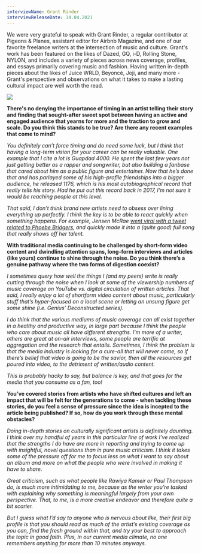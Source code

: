 ```yaml
---
interviewName: Grant Rinder
interviewReleaseDate: 14.04.2021
---
```

We were very grateful to speak with Grant Rinder, a regular contributor at Pigeons & Planes, assistant editor for Airbnb Magazine, and one of our favorite freelance writers at the intersection of music and culture. Grant's work has been featured on the likes of Dazed, GQ, i-D, Rolling Stone, NYLON, and includes a variety of pieces across news coverage, profiles, and essays primarily covering music and fashion. Having written in-depth pieces about the likes of Juice WRLD, Beyoncé, Joji, and many more - Grant's perspective and observations on what it takes to make a lasting cultural impact are well worth the read.

![](heyguysitsme.jpg)



**There's no denying the importance of timing in an artist telling their story and finding that sought-after sweet spot between having an active and engaged audience that yearns for more and the traction to grow and scale. Do you think this stands to be true? Are there any recent examples that come to mind?**

*You definitely can’t force timing and do need some luck, but I think that having a long-term vision for your career can be really valuable. One example that I cite a lot is Guapdad 4000. He spent the last few years not just getting better as a rapper and songwriter, but also building a fanbase that cared about him as a public figure and entertainer. Now that he’s done that and has parlayed some of his high-profile friendships into a bigger audience, he released 1176, which is his most autobiographical record that really tells his story. Had he put out this record back in 2017, I’m not sure it would be reaching people at this level.*

*That said, I don’t think brand new artists need to obsess over lining everything up perfectly. I think the key is to be able to react quickly when something happens. For example, Jensen McRae [went viral with a tweet related to Phoebe Bridgers](https://www.rollingstone.com/music/music-news/jensen-mcrae-phoebe-bridgers-parody-immune-1120140/), and quickly made it into a (quite good) full song that really shows off her talent.*



**With traditional media continuing to be challenged by short-form video content and dwindling attention spans, long-form interviews and articles (like yours) continue to shine through the noise. Do you think there’s a genuine pathway where the two forms of digestion coexist?**

*I sometimes query how well the things I (and my peers) write is really cutting through the noise when I look at some of the viewership numbers of music coverage on YouTube vs. digital circulation of written articles. That said, I really enjoy a lot of shortform video content about music, particularly stuff that’s hyper-focused on a local scene or letting an unsung figure get some shine (i.e. Genius’ Deconstructed series).*

*I do think that the various mediums of music coverage can all exist together in a healthy and productive way, in large part because I think the people who care about music all have different strengths. I’m more of a writer, others are great at on-air interviews, some people are terrific at aggregation and the research that entails. Sometimes, I think the problem is that the media industry is looking for a cure-all that will never come, so if there’s belief that video is going to be the savior, then all the resources get poured into video, to the detriment of written/audio content.*

*This is probably hacky to say, but balance is key, and that goes for the media that you consume as a fan, too!*



**You’ve covered stories from artists who have shifted cultures and left an impact that will be felt for the generations to come - when tackling these stories, do you feel a sense of pressure since the idea is incepted to the article being published? If so, how do you work through these mental obstacles?**

*Doing in-depth stories on culturally significant artists is definitely daunting. I think over my handful of years in this particular line of work I’ve realized that the strengths I do have are more in reporting and trying to come up with insightful, novel questions than in pure music criticism. I think it takes some of the pressure off for me to focus less on what I want to say about an album and more on what the people who were involved in making it have to share.*

*Great criticism, such as what people like Rawiya Kameir or Paul Thompson do, is much more intimidating to me, because as the writer you’re tasked with explaining why something is meaningful largely from your own perspective. That, to me, is a more creative endeavor and therefore quite a bit scarier.*

*But I guess what I’d say to anyone who is nervous about like, their first big profile is that you should read as much of the artist’s existing coverage as you can, find the fresh ground within that, and try your best to approach the topic in good faith. Plus, in our current media climate, no one remembers anything for more than 10 minutes anyways.*